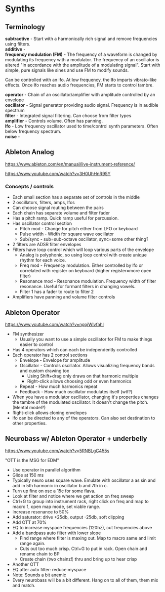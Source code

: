 # Synths

## Terminology

**subtractive** - Start with a harmonically rich signal and remove frequencies using filters.  
**additive** -  
**frequency modulation (FM)** - The frequency of a waveform is changed by modulating its   frequency with a modulator. The frequency of an oscillator is altered "in accordance with the amplitude of a modulating signal". Start with simple, pure signals like sines and use FM to modify sounds.  

Can be controlled with an lfo. At low frequency, the lfo imparts vibrato-like effects. Once lfo reaches audio frequencies, FM starts to control tambre.

**operator** - Chain of an oscillator/amplifier with amplitude controlled by an envelope  
**oscillator** - Signal generator providing audio signal. Frequency is in audible spectrum  
**filter** - Integrated signal filtering. Can choose from filter types  
**amplifier** - Controls volume. Often has panning.  
**lfo** - Low frequency oscillator used to time/control synth parameters. Often below frequency spectrum.  
**noise** -  

## Ableton Analog

https://www.ableton.com/en/manual/live-instrument-reference/

https://www.youtube.com/watch?v=3H0UhHnR95Y

### Concepts / controls

* Each small section has a separate set of controls in the middle
* 2 oscillators, filters, amps, lfos
* Can choose signal routing between the pairs
* Each chain has separate volume and filter fader
* Has a pitch ramp. Quick ramp useful for percussion.
* Has oscillator control section
    * Pitch mod - Change for pitch either from LFO or keyboard
    * Pulse width - Width for square wave oscillator
    * Sub/sync - sub=sub-octave oscillator, sync=some other thing?
* 2 filters are ADSR filter envelopes
* Filters have loop control which will loop various parts of the envelope
    * Analog is polyphonic, so using loop control with create unique rhythm for each voice.
    * Freq mod - Frequency modulation. Either controlled by lfo or correlated with register on keyboard (higher register=more open filter)
    * Resonance mod - Resonance modulation. Frequency width of filter resonance. Useful for formant filters in changing vowels.
    * Filter 1 has a fader to route to filter 2
* Amplifiers have panning and volume filter controls

## Ableton Operator

https://www.youtube.com/watch?v=ngojWlvfahI

* FM synthesizer
    * Usually you want to use a simple oscillator for FM to make things easier to control
* Has 4 operators which can each be independently controlled
* Each operator has 2 control sections
    * Envelope - Envelope for amplitude
    * Oscillator - Controls oscillator. Allows visualizing frequency bands and custom drawing too
        * Using Shift+drag only draws on that harmonic multiple
        * Right-click allows choosing odd or even harmonics
    * Repeat - How much harmonics repeat
    * Feedback - How much oscillator modulates itself (wtf?)
* When you have a modulator oscillator, changing it's properties changes the tambre of the modulated oscillator. It doesn't change the pitch. (Mental model?)
* Right-click allows cloning envelopes
* lfo can be directed to any of the operators. Can also set destination to other properties.

## Neurobass w/ Ableton Operator + underbelly

https://www.youtube.com/watch?v=5RNBLgC455s

"OTT is the MSG for EDM"

* Use operator in parallel algorithm
* Glide at 150 ms
* Typically neuro uses square wave. Emulate with oscillator a as sin and add in 5th harmonic in oscillator b and 7th in c.
* Turn up fine on osc a 15c for some flava.
* Look at filter and notice where we get action on freq sweep
* Ctrl+G to group into instrument rack, right click on freq and map to macro 1, open map mode, set viable range.
* Increase resonance to 50%
* Add saturator: drive +25db, output -25db, soft clipping
* Add OTT at 70%
* EQ to increase myspace frequencies (120hz), cut frequencies above
* Add a bandpass auto filter with lower slope
    * Find range where filter is maxing out. Map to macro same and limit range again.
    * Cuts out too much crisp. Ctrl+G to put in rack. Open chain and rename chain to BP
    * Create chain (two chainz!) thru and bring up to hear crisp
* Another OTT
* EQ after auto filter: reduce myspace
* Note: Sounds a bit anemic
* Every neurobass will be a bit different. Hang on to all of them, them mix and match.
